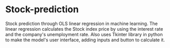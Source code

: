 # Stock-prediction

Stock prediction through OLS linear regression in machine learning. The linear regression calculates the Stock index price by using the interest rate and the company's unemployment rate. Also uses Tkinter library in python to make the model's user interface, adding inputs and button to calculate it.

